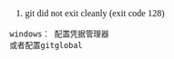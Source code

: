 <font face="Simsun" size=3>

1. git did not exit cleanly (exit code 128)
~~~
windows： 配置凭据管理器
或者配置gitglobal
~~~


</font>